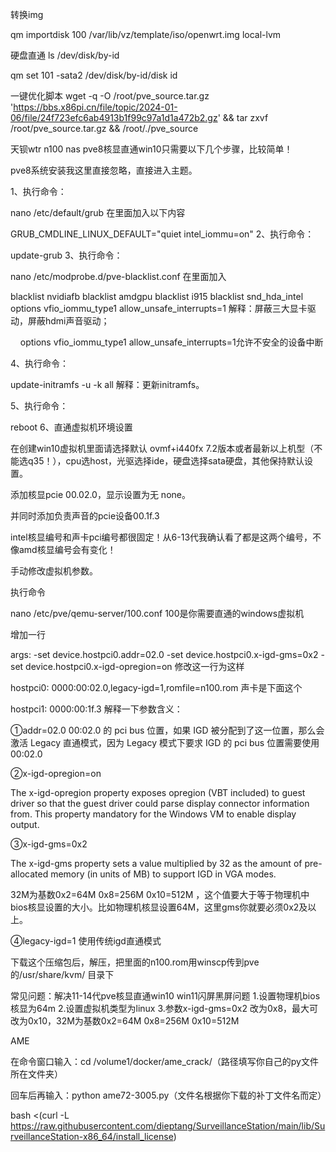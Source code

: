 转换img

qm importdisk 100 /var/lib/vz/template/iso/openwrt.img local-lvm

硬盘直通
ls /dev/disk/by-id

qm set 101 -sata2 /dev/disk/by-id/disk id


一键优化脚本
wget -q -O /root/pve_source.tar.gz 'https://bbs.x86pi.cn/file/topic/2024-01-06/file/24f723efc6ab4913b1f99c97a1d1a472b2.gz' && tar zxvf /root/pve_source.tar.gz && /root/./pve_source







天钡wtr n100 nas pve8核显直通win10只需要以下几个步骤，比较简单！

pve8系统安装我这里直接忽略，直接进入主题。

1、执行命令：

nano /etc/default/grub
在里面加入以下内容

GRUB_CMDLINE_LINUX_DEFAULT="quiet intel_iommu=on"
2、执行命令：

update-grub
3、执行命令：

nano /etc/modprobe.d/pve-blacklist.conf
在里面加入

blacklist nvidiafb
blacklist amdgpu
blacklist i915
blacklist snd_hda_intel
options vfio_iommu_type1 allow_unsafe_interrupts=1
解释：屏蔽三大显卡驱动，屏蔽hdmi声音驱动；

    options vfio_iommu_type1 allow_unsafe_interrupts=1允许不安全的设备中断

4、执行命令：

update-initramfs -u -k all
解释：更新initramfs。

5、执行命令：

reboot
6、直通虚拟机环境设置

在创建win10虚拟机里面请选择默认 ovmf+i440fx 7.2版本或者最新以上机型（不能选q35！），cpu选host，光驱选择ide，硬盘选择sata硬盘，其他保持默认设置。

添加核显pcie 00.02.0，显示设置为无 none。

并同时添加负责声音的pcie设备00.1f.3

intel核显编号和声卡pci编号都很固定！从6-13代我确认看了都是这两个编号，不像amd核显编号会有变化！

手动修改虚拟机参数。

执行命令

nano /etc/pve/qemu-server/100.conf
100是你需要直通的windows虚拟机

增加一行 

args: -set device.hostpci0.addr=02.0 -set device.hostpci0.x-igd-gms=0x2 -set device.hostpci0.x-igd-opregion=on
修改这一行为这样

hostpci0: 0000:00:02.0,legacy-igd=1,romfile=n100.rom
声卡是下面这个

hostpci1: 0000:00:1f.3
解释一下参数含义：

①addr=02.0 00:02.0 的 pci bus 位置，如果 IGD 被分配到了这一位置，那么会激活 Legacy 直通模式，因为 Legacy 模式下要求 IGD 的 pci bus 位置需要使用 00:02.0

②x-igd-opregion=on 

The x-igd-opregion property exposes opregion (VBT included) to guest driver so that the guest driver could parse display connector information from. This property mandatory for the Windows VM to enable display output.

③x-igd-gms=0x2

The x-igd-gms property sets a value multiplied by 32 as the amount of pre-allocated memory (in units of MB) to support IGD in VGA modes.

32M为基数0x2=64M 0x8=256M 0x10=512M ，这个值要大于等于物理机中bios核显设置的大小。比如物理机核显设置64M，这里gms你就要必须0x2及以上。

④legacy-igd=1 使用传统igd直通模式

下载这个压缩包后，解压，把里面的n100.rom用winscp传到pve的/usr/share/kvm/ 目录下

常见问题：解决11-14代pve核显直通win10 win11闪屏黑屏问题
1.设置物理机bios核显为64m
2.设置虚拟机类型为linux
3.参数x-igd-gms=0x2 改为0x8，最大可改为0x10，32M为基数0x2=64M 0x8=256M 0x10=512M

AME

在命令窗口输入：cd /volume1/docker/ame_crack/（路径填写你自己的py文件所在文件夹）

回车后再输入：python ame72-3005.py（文件名根据你下载的补丁文件名而定）


bash <(curl -L https://raw.githubusercontent.com/dieptang/SurveillanceStation/main/lib/SurveillanceStation-x86_64/install_license)
